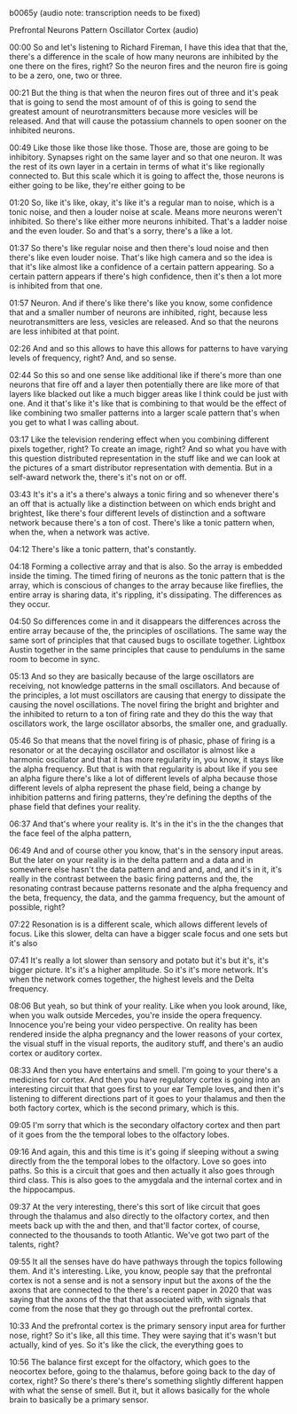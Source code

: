 b0065y
(audio note: transcription needs to be fixed)

Prefrontal Neurons Pattern Oscillator Cortex (audio)

00:00
So and let's listening to Richard Fireman, I have this idea that that the, there's a difference in the scale of how many neurons are inhibited by the one there on the fires, right? So the neuron fires and the neuron fire is going to be a zero, one, two or three.

00:21
But the thing is that when the neuron fires out of three and it's peak that is going to send the most amount of of this is going to send the greatest amount of neurotransmitters because more vesicles will be released. And that will cause the potassium channels to open sooner on the inhibited neurons.

00:49
Like those like those like those. Those are, those are going to be inhibitory. Synapses right on the same layer and so that one neuron. It was the rest of its own layer in a certain in terms of what it's like regionally connected to. But this scale which it is going to affect the, those neurons is either going to be like, they're either going to be

01:20
So, like it's like, okay, it's like it's a regular man to noise, which is a tonic noise, and then a louder noise at scale. Means more neurons weren't inhibited. So there's like either more neurons inhibited. That's a ladder noise and the even louder. So and that's a sorry, there's a like a lot.

01:37
So there's like regular noise and then there's loud noise and then there's like even louder noise. That's like high camera and so the idea is that it's like almost like a confidence of a certain pattern appearing. So a certain pattern appears if there's high confidence, then it's then a lot more is inhibited from that one.

01:57
Neuron. And if there's like there's like you know, some confidence that and a smaller number of neurons are inhibited, right, because less neurotransmitters are less, vesicles are released. And so that the neurons are less inhibited at that point.

02:26
And and so this allows to have this allows for patterns to have varying levels of frequency, right? And, and so sense.

02:44
So this so and one sense like additional like if there's more than one neurons that fire off and a layer then potentially there are like more of that layers like blacked out like a much bigger areas like I think could be just with one. And it that's like it's like that is combining to that would be the effect of like combining two smaller patterns into a larger scale pattern that's when you get to what I was calling about.

03:17
Like the television rendering effect when you combining different pixels together, right? To create an image, right? And so what you have with this question distributed representation in the stuff like and we can look at the pictures of a smart distributor representation with dementia. But in a self-award network the, there's it's not on or off.

03:43
It's it's a it's a there's always a tonic firing and so whenever there's an off that is actually like a distinction between on which ends bright and brightest, like there's four different levels of distinction and a software network because there's a ton of cost. There's like a tonic pattern when, when the, when a network was active.

04:12
There's like a tonic pattern, that's constantly.

04:18
Forming a collective array and that is also. So the array is embedded inside the timing. The timed firing of neurons as the tonic pattern that is the array, which is conscious of changes to the array because like fireflies, the entire array is sharing data, it's rippling, it's dissipating. The differences as they occur.

04:50
So differences come in and it disappears the differences across the entire array because of the, the principles of oscillations. The same way the same sort of principles that that caused bugs to oscillate together. Lightbox Austin together in the same principles that cause to pendulums in the same room to become in sync.

05:13
And so they are basically because of the large oscillators are receiving, not knowledge patterns in the small oscillators. And because of the principles, a lot must oscillators are causing that energy to dissipate the causing the novel oscillations. The novel firing the bright and brighter and the inhibited to return to a ton of firing rate and they do this the way that oscillators work, the large oscillator absorbs, the smaller one, and gradually.

05:46
So that means that the novel firing is of phasic, phase of firing is a resonator or at the decaying oscillator and oscillator is almost like a harmonic oscillator and that it has more regularity in, you know, it stays like the alpha frequency. But that is with that regularity is about like if you see an alpha figure there's like a lot of different levels of alpha because those different levels of alpha represent the phase field, being a change by inhibition patterns and firing patterns, they're defining the depths of the phase field that defines your reality.

06:37
And that's where your reality is. It's in the it's in the the changes that the face feel of the alpha pattern,

06:49
And and of course other you know, that's in the sensory input areas. But the later on your reality is in the delta pattern and a data and in somewhere else hasn't the data pattern and and and, and, and it's in it, it's really in the contrast between the basic firing patterns and the, the resonating contrast because patterns resonate and the alpha frequency and the beta, frequency, the data, and the gamma frequency, but the amount of possible, right?

07:22
Resonation is is a different scale, which allows different levels of focus. Like this slower, delta can have a bigger scale focus and one sets but it's also

07:41
It's really a lot slower than sensory and potato but it's but it's, it's bigger picture. It's it's a higher amplitude. So it's it's more network. It's when the network comes together, the highest levels and the Delta frequency.

08:06
But yeah, so but think of your reality. Like when you look around, like, when you walk outside Mercedes, you're inside the opera frequency. Innocence you're being your video perspective. On reality has been rendered inside the alpha pregnancy and the lower reasons of your cortex, the visual stuff in the visual reports, the auditory stuff, and there's an audio cortex or auditory cortex.

08:33
And then you have entertains and smell. I'm going to your there's a medicines for cortex. And then you have regulatory cortex is going into an interesting circuit that that goes first to your ear Temple loves, and then it's listening to different directions part of it goes to your thalamus and then the both factory cortex, which is the second primary, which is this.

09:05
I'm sorry that which is the secondary olfactory cortex and then part of it goes from the the temporal lobes to the olfactory lobes.

09:16
And again, this and this time is it's going if sleeping without a swing directly from the the temporal lobes to the olfactory. Love so goes into paths. So this is a circuit that goes and then actually it also goes through third class. This is also goes to the amygdala and the internal cortex and in the hippocampus.

09:37
At the very interesting, there's this sort of like circuit that goes through the thalamus and also directly to the olfactory cortex, and then meets back up with the and then, and that'll factor cortex, of course, connected to the thousands to tooth Atlantic. We've got two part of the talents, right?

09:55
It all the senses have do have pathways through the topics following them. And it's interesting. Like, you know, people say that the prefrontal cortex is not a sense and is not a sensory input but the axons of the the axons that are connected to the there's a recent paper in 2020 that was saying that the axons of the that that associated with, with signals that come from the nose that they go through out the prefrontal cortex.

10:33
And the prefrontal cortex is the primary sensory input area for further nose, right? So it's like, all this time. They were saying that it's wasn't but actually, kind of yes. So it's like the click, the everything goes to

10:56
The balance first except for the olfactory, which goes to the neocortex before, going to the thalamus, before going back to the day of cortex, right? So there's there's there's something slightly different happen with what the sense of smell. But it, but it allows basically for the whole brain to basically be a primary sensor.
